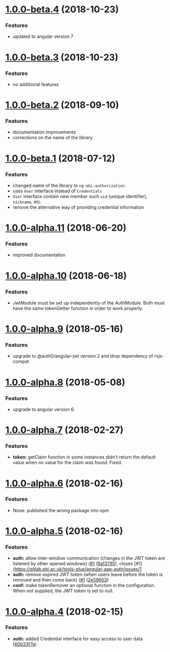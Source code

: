 <a name="1.0.0-beta.4"></a>
# [1.0.0-beta.4](https://gitlab.ebi.ac.uk/tools-glue/ng-ebi-authorization/compare/1.0.0-beta.3...1.0.0-beta.4) (2018-10-23)

### Features
* updated to angular version 7

<a name="1.0.0-beta.3"></a>
# [1.0.0-beta.3](https://gitlab.ebi.ac.uk/tools-glue/ng-ebi-authorization/compare/1.0.0-beta.2...1.0.0-beta.3) (2018-10-23)

### Features
* no additional features

<a name="1.0.0-beta.2"></a>
# [1.0.0-beta.2](https://gitlab.ebi.ac.uk/tools-glue/ng-ebi-authorization/compare/1.0.0-beta.1...1.0.0-beta.2) (2018-09-10)

### Features
* documentation improvements
* corrections on the name of the library.

<a name="1.0.0-beta.1"></a>
# [1.0.0-beta.1](https://gitlab.ebi.ac.uk/tools-glue/ng-ebi-authorization/compare/1.0.0-alpha.11...1.0.0-beta.1) (2018-07-12)

### Features
* changed name of the library to `ng-ebi-authorization`
* uses `User` interface instead of `Credentials`
* `User` interface contain new member such  `uid` (unique identifier),
  `nickname`, etc.
* remove the alternative way of providing credential information

<a name="1.0.0-alpha.11"></a>
# [1.0.0-alpha.11](https://gitlab.ebi.ac.uk/tools-glue/ng-ebi-authorization/compare/1.0.0-alpha.10...1.0.0-alpha.11) (2018-06-20)

### Features
* improved documentation

<a name="1.0.0-alpha.10"></a>
# [1.0.0-alpha.10](https://gitlab.ebi.ac.uk/tools-glue/ng-ebi-authorization/compare/1.0.0-alpha.9...1.0.0-alpha.10) (2018-06-18)

### Features
* JwtModule must be set up independently of the AuthModule. Both must have the
  same tokenGetter function in order to work properly.

<a name="1.0.0-alpha.9"></a>
# [1.0.0-alpha.9](https://gitlab.ebi.ac.uk/tools-glue/ng-ebi-authorization/compare/1.0.0-alpha.8...1.0.0-alpha.9) (2018-05-16)

### Features
* upgrade to @auth0/angular-jwt version 2 and drop dependency of rxjs-compat

<a name="1.0.0-alpha.8"></a>
# [1.0.0-alpha.8](https://gitlab.ebi.ac.uk/tools-glue/ng-ebi-authorization/compare/1.0.0-alpha.7...1.0.0-alpha.8) (2018-05-08)

### Features
* upgrade to angular version 6.

<a name="1.0.0-alpha.7"></a>
# [1.0.0-alpha.7](https://gitlab.ebi.ac.uk/tools-glue/ng-ebi-authorization/compare/1.0.0-alpha.6...1.0.0-alpha.7) (2018-02-27)

### Features
* **token:** getClaim function in some instances didn't return the default value
    when no value for the claim was found. Fixed.

<a name="1.0.0-alpha.6"></a>
# [1.0.0-alpha.6](https://gitlab.ebi.ac.uk/tools-glue/ng-ebi-authorization/compare/1.0.0-alpha.5...1.0.0-alpha.6) (2018-02-16)

### Features
* None: published the wrong package into npm

<a name="1.0.0-alpha.5"></a>
# [1.0.0-alpha.5](https://gitlab.ebi.ac.uk/tools-glue/ng-ebi-authorization/compare/1.0.0-alpha.4...1.0.0-alpha.5) (2018-02-16)

### Features

* **auth:** allow inter-window communication (changes in the JWT token are listened by other opened windows) ([#1](https://gitlab.ebi.ac.uk/tools-glue/ng-ebi-authorization/issues/1) ([9a13795](https://gitlab.ebi.ac.uk/tools-glue/angular-aap-auth/commit/9a13795)), closes [#1](https://gitlab.ebi.ac.uk/tools-glue/angular-aap-auth/issues/1
* **auth:** remove expired JWT token (when users leave before the token is removed and then come back) ([#1](https://gitlab.ebi.ac.uk/tools-glue/ng-ebi-authorization/issues/1) ([2e59603](https://gitlab.ebi.ac.uk/tools-glue/angular-aap-auth/commit/2e59603))
* **conf:** make tokenRemover an optional function in the configuration. When
    not supplied, the JWT token is set to null.


<a name="1.0.0-alpha.4"></a>
# [1.0.0-alpha.4](https://gitlab.ebi.ac.uk/tools-glue/ng-ebi-authorization/compare/1.0.0-alpha.3...1.0.0-alpha.4) (2018-02-15)

### Features

* **auth:** added Credential interface for easy access to user data ([60b33f7e](https://gitlab.ebi.ac.uk/tools-glue/ng-ebi-authorization/commit/60b33f7e))

